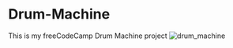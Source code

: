 # Drum-Machine
This is my freeCodeCamp Drum Machine project
![drum_machine](https://user-images.githubusercontent.com/69785149/95343489-38655a80-087e-11eb-80a5-0c02d3dedd34.png)

